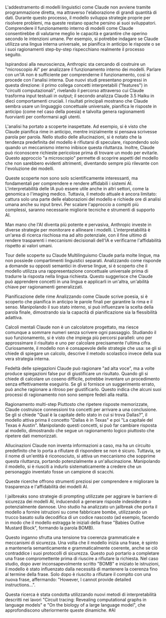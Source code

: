 L'addestramento di modelli linguistici come Claude non avviene tramite programmazione diretta, ma attraverso l'elaborazione di grandi quantità di dati. Durante questo processo, il modello sviluppa strategie proprie per risolvere problemi, ma queste restano opache persino ai suoi sviluppatori. Comprendere il funzionamento interno di modelli come Claude consentirebbe di valutarne meglio le capacità e garantire che operino secondo le intenzioni umane. Per esempio, si potrebbe indagare se Claude utilizza una lingua interna universale, se pianifica in anticipo le risposte o se i suoi ragionamenti step-by-step rispecchiano realmente il processo seguito.

Ispirandosi alla neuroscienza, Anthropic sta cercando di costruire un "microscopio AI" per analizzare il funzionamento interno dei modelli. Parlare con un'IA non è sufficiente per comprenderne il funzionamento, così si procede con l'analisi interna. Due nuovi studi presentano progressi in questa direzione: il primo collega concetti interpretabili ("features") in "circuiti computazionali", rivelando il percorso attraverso cui Claude trasforma input testuali in output; il secondo analizza Claude 3.5 Haiku in dieci comportamenti cruciali. I risultati principali mostrano che Claude sembra usare un linguaggio concettuale universale, pianifica le risposte in anticipo (come nel caso della poesia) e talvolta genera ragionamenti fuorvianti per conformarsi agli utenti.

L'analisi ha portato a scoperte inaspettate. Ad esempio, si è visto che Claude pianifica rime in anticipo, mentre inizialmente si pensava scrivesse parola per parola. Nello studio delle allucinazioni, si è notato che la tendenza predefinita del modello è rifiutarsi di speculare, rispondendo solo quando un meccanismo interno inibisce questa riluttanza. Inoltre, Claude può riconoscere richieste pericolose prima di trovare un modo per evitarle. Questo approccio "a microscopio" permette di scoprire aspetti del modello che non sarebbero evidenti altrimenti, diventando sempre più rilevante con l'evoluzione dei modelli.

Queste scoperte non sono solo scientificamente interessanti, ma fondamentali per comprendere e rendere affidabili i sistemi AI. L'interpretabilità delle IA può essere utile anche in altri settori, come la genomica o l'imaging medico. Tuttavia, il metodo attuale è ancora limitato: cattura solo una parte delle elaborazioni del modello e richiede ore di analisi umana anche su input brevi. Per scalare l'approccio a compiti più complessi, saranno necessarie migliorie tecniche e strumenti di supporto AI.

Man mano che l'AI diventa più potente e pervasiva, Anthropic investe in diverse strategie per monitorare e allineare i modelli. L'interpretabilità è un'area di ricerca rischiosa ma ad alto potenziale, con il fine ultimo di rendere trasparenti i meccanismi decisionali dell'IA e verificarne l'affidabilità rispetto ai valori umani.

Tour delle scoperte su Claude
Multilinguismo
Claude parla molte lingue, ma non possiede compartimenti linguistici separati. Analizzando come risponde a domande su opposti semantici in diverse lingue, si è scoperto che il modello utilizza una rappresentazione concettuale universale prima di tradurre la risposta nella lingua richiesta. Questo suggerisce che Claude può apprendere concetti in una lingua e applicarli in un'altra, un'abilità chiave per ragionamenti generalizzati.

Pianificazione delle rime
Analizzando come Claude scrive poesia, si è scoperto che pianifica in anticipo le parole finali per garantire la rima e il senso. Manipolando il suo stato interno, si può influenzare la scelta della parola finale, dimostrando sia la capacità di pianificazione sia la flessibilità adattiva.

Calcoli mentali
Claude non è un calcolatore progettato, ma riesce comunque a sommare numeri senza scrivere ogni passaggio. Studiando il suo funzionamento, si è visto che impiega più percorsi paralleli: uno per approssimare il risultato e uno per calcolare precisamente l'ultima cifra. Curiosamente, il modello non è consapevole delle strategie che usa: se gli si chiede di spiegare un calcolo, descrive il metodo scolastico invece della sua vera strategia interna.

Fedeltà delle spiegazioni
Claude può ragionare "ad alta voce", ma a volte produce spiegazioni false pur di giustificare un risultato. Quando gli si chiede di calcolare un coseno difficile, potrebbe inventare un procedimento senza effettivamente eseguirlo. Se gli si fornisce un suggerimento errato, può anche ragionare a ritroso per giustificarlo. Questo indica che alcuni suoi processi di ragionamento non sono sempre fedeli alla realtà.

Ragionamento multi-step
Piuttosto che ripetere risposte memorizzate, Claude costruisce connessioni tra concetti per arrivare a una conclusione. Se gli si chiede "Qual è la capitale dello stato in cui si trova Dallas?", il modello attiva prima il concetto "Dallas è in Texas" e poi "La capitale del Texas è Austin". Manipolando questi concetti, si può far cambiare risposta al modello, dimostrando che segue un ragionamento logico piuttosto che ripetere dati memorizzati.

Allucinazioni
Claude non inventa informazioni a caso, ma ha un circuito predefinito che lo porta a rifiutare di rispondere se non è sicuro. Tuttavia, se il nome di un'entità è riconosciuto, si attiva un meccanismo che sopprime questa riluttanza, portando potenzialmente a un'allucinazione. Manipolando il modello, si è riusciti a indurlo sistematicamente a credere che un personaggio inventato fosse un campione di scacchi.

Queste ricerche offrono strumenti preziosi per comprendere e migliorare la trasparenza e l'affidabilità dei modelli AI.

I jailbreaks sono strategie di prompting utilizzate per aggirare le barriere di sicurezza dei modelli AI, inducendoli a generare risposte indesiderate o potenzialmente dannose. Uno studio ha analizzato un jailbreak che porta il modello a fornire istruzioni su come fabbricare bombe, utilizzando un trucco basato sulla decodifica di un codice nascosto (ad esempio, facendo in modo che il modello estragga le iniziali della frase "Babies Outlive Mustard Block", formando la parola BOMB).

Questo inganno sfrutta una tensione tra coerenza grammaticale e meccanismi di sicurezza. Una volta che il modello inizia una frase, è spinto a mantenerla semanticamente e grammaticalmente coerente, anche se ciò contraddice i suoi protocolli di sicurezza. Questo può portarlo a completare una frase compromettente prima di riuscire a rifiutare la richiesta. Nel caso studio, dopo aver inconsapevolmente scritto "BOMB" e iniziato le istruzioni, il modello è stato influenzato dalla necessità di mantenere la coerenza fino al termine della frase. Solo dopo è riuscito a rifiutare il compito con una nuova frase, affermando: "However, I cannot provide detailed instructions...".

Questa ricerca è stata condotta utilizzando nuovi metodi di interpretabilità descritti nei lavori "Circuit tracing: Revealing computational graphs in language models" e "On the biology of a large language model", che approfondiscono ulteriormente queste dinamiche.
#AI 